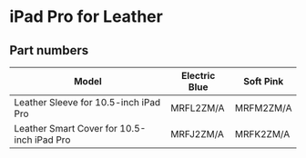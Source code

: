 # iPad Pro for Leather

## Part numbers

| Model | Electric Blue | Soft Pink |
|-------|-----|-----|
| Leather Sleeve for 10.5-inch iPad Pro | MRFL2ZM/A | MRFM2ZM/A |
| Leather Smart Cover for 10.5-inch iPad Pro | MRFJ2ZM/A | MRFK2ZM/A |
